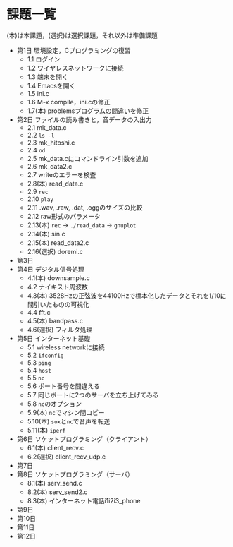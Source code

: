 # 課題一覧

(本)は本課題，(選択)は選択課題，それ以外は準備課題

* 第1日 環境設定，Cプログラミングの復習
    * 1.1 ログイン
    * 1.2 ワイヤレスネットワークに接続
    * 1.3 端末を開く
    * 1.4 Emacsを開く
    * 1.5 ini.c
    * 1.6 M-x compile，ini.cの修正
    * 1.7(本) problemsプログラムの間違いを修正
* 第2日 ファイルの読み書きと，音データの入出力
    * 2.1 mk_data.c
    * 2.2 `ls -l`
    * 2.3 mk_hitoshi.c
    * 2.4 `od`
    * 2.5 mk_data.cにコマンドライン引数を追加
    * 2.6 mk_data2.c
    * 2.7 writeのエラーを検査
    * 2.8(本) read_data.c
    * 2.9 `rec`
    * 2.10 `play`
    * 2.11 .wav, .raw, .dat, .oggのサイズの比較
    * 2.12 raw形式のパラメータ
    * 2.13(本) `rec` → `./read_data` → `gnuplot`
    * 2.14(本) sin.c
    * 2.15(本) read_data2.c
    * 2.16(選択) doremi.c
* 第3日
* 第4日 デジタル信号処理
    * 4.1(本) downsample.c
    * 4.2 ナイキスト周波数
    * 4.3(本) 3528Hzの正弦波を44100Hzで標本化したデータとそれを1/10に間引いたものの可視化
    * 4.4 fft.c
    * 4.5(本) bandpass.c
    * 4.6(選択) フィルタ処理
* 第5日 インターネット基礎
    * 5.1 wireless networkに接続
    * 5.2 `ifconfig`
    * 5.3 `ping`
    * 5.4 `host`
    * 5.5 `nc`
    * 5.6 ポート番号を間違える
    * 5.7 同じポートに2つのサーバを立ち上げてみる
    * 5.8 `nc`のオプション
    * 5.9(本) `nc`でマシン間コピー
    * 5.10(本) `sox`と`nc`で音声を転送
    * 5.11(本) `iperf`
* 第6日 ソケットプログラミング（クライアント）
    * 6.1(本) client_recv.c
    * 6.2(選択) client_recv_udp.c
* 第7日
* 第8日 ソケットプログラミング（サーバ）
    * 8.1(本) serv_send.c
    * 8.2(本) serv_send2.c
    * 8.3(本) インターネット電話i1i2i3_phone
* 第9日
* 第10日
* 第11日
* 第12日
